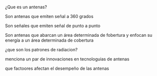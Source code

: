 ¿Que es un antenas?

Son antenas que emiten señal a 360 grados

Son señales que emiten señal de punto a punto

Son antenas que abarcan un área determinada de fobertura y enfocan su energía a un área determinada de cobertura

¿que son los patrones de radiacion?

menciona un par de innovaciones en tecnologuias de antenas

que factoores afectan el desempeño de las antenas